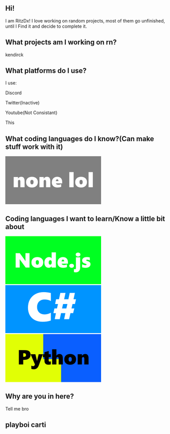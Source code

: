 ## Hi!
I am RitzDx! I love working on random projects, most of them go unfinished, until I Find it and decide to complete it.

## What projects am I working on rn?

kendirck

## What platforms do I use?

I use:

Discord

Twitter(Inactive)

Youtube(Not Consistant)

This

## What coding languages do I know?(Can make stuff work with it)
![My Image](./assets/none2.png)
## Coding languages I want to learn/Know a little bit about
![My Image](./assets/nodejs2.png)
![My Image](./assets/csharp2.png)
![My Image](./assets/python2.png)


## Why are you in here?
Tell me bro

## playboi carti
